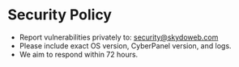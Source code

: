 # Security Policy

- Report vulnerabilities privately to: security@skydoweb.com
- Please include exact OS version, CyberPanel version, and logs.
- We aim to respond within 72 hours.
